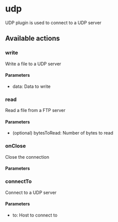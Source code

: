 # udp
UDP plugin is used to connect to a UDP server
## Available actions
### write
Write a file to a UDP server
#### Parameters
- data: Data to write
### read
Read a file from a FTP server
#### Parameters
-  (optional) bytesToRead: Number of bytes to read
### onClose
Close the connection
#### Parameters
### connectTo
Connect to a UDP server
#### Parameters
- to: Host to connect to

